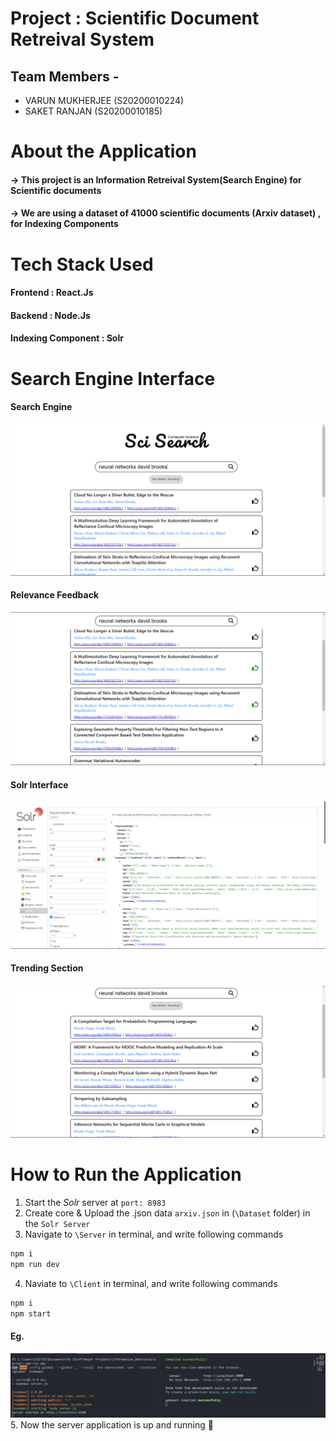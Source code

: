 # Project : Scientific Document Retreival System

## Team Members -
* VARUN MUKHERJEE (S20200010224)
* SAKET RANJAN (S20200010185)

# About the Application
#### -> This project is an Information Retreival System(Search Engine) for Scientific documents
#### -> We are using a dataset of 41000 scientific documents (Arxiv dataset) , for Indexing Components

# Tech Stack Used
#### Frontend : React.Js
#### Backend : Node.Js
#### Indexing Component : Solr 

# Search Engine Interface

#### Search Engine
![An Image](Assets/img_1.png)

#### Relevance Feedback
![An Image](Assets/img_2.png)

#### Solr Interface
![An Image](Assets/img_4.png)

#### Trending Section
![An Image](Assets/img_3.png)

# How to Run the Application

1. Start the *Solr* server at `port: 8983`
2. Create core & Upload the .json data `arxiv.json` in (`\Dataset` folder) in the `Solr Server`
3. Navigate to `\Server` in terminal, and write following commands
```bash
npm i
npm run dev
```
4. Naviate to `\Client` in terminal, and write following commands
```bash
npm i
npm start
```
#### Eg.
![An image](Assets/Screenshot_20221208_212027.png)
5. Now the server application is up and running 🥳